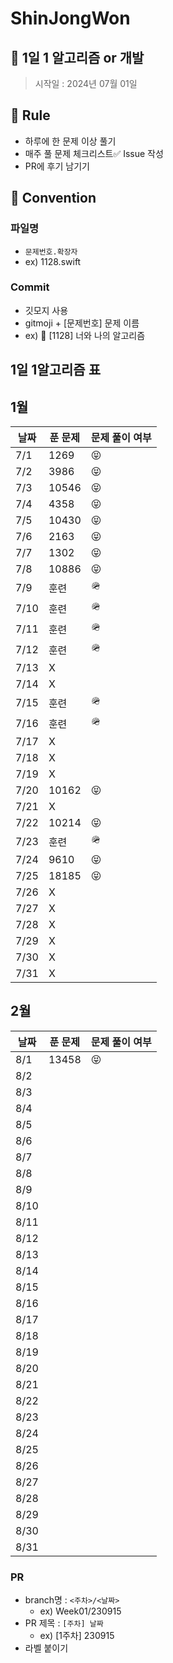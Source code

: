 # ShinJongWon
## 🌱 1일 1 알고리즘 or 개발

> 시작일 : 2024년 07월 01일

## 🍺 Rule
- 하루에 한 문제 이상 풀기
- 매주 풀 문제 체크리스트✅ Issue 작성
- PR에 후기 남기기

## 🍺 Convention
### 파일명
-  `문제번호.확장자` 
-  ex) 1128.swift

### Commit
  - 깃모지 사용
  - gitmoji + [문제번호] 문제 이름
  - ex) 📝 [1128] 너와 나의 알고리즘

## 1일 1알고리즘 표

## 1월

| 날짜 | 푼 문제 | 문제 풀이 여부 |
| ---- | ------- | -------------- |
| 7/1  |  1269   |       😝       |
| 7/2  |  3986   |       😝       |
| 7/3  |  10546  |       😝       |
| 7/4  |  4358   |       😝       |
| 7/5  |  10430  |       😝       |
| 7/6  |  2163   |       😝       |
| 7/7  |  1302   |       😝       |
| 7/8  |  10886  |       😝       |
| 7/9  |   훈련   |       🪖       |
| 7/10 |   훈련   |       🪖       |
| 7/11 |   훈련   |       🪖       |
| 7/12 |   훈련   |       🪖       |
| 7/13 |    X    |                |
| 7/14 |    X    |                |
| 7/15 |   훈련   |       🪖       |
| 7/16 |   훈련   |       🪖       |
| 7/17 |    X    |                |
| 7/18 |    X    |                |
| 7/19 |    X    |                |
| 7/20 |  10162  |       😝       |
| 7/21 |    X    |                |
| 7/22 |  10214  |       😝       |
| 7/23 |   훈련   |       🪖       |
| 7/24 |  9610   |       😝       |
| 7/25 |  18185  |       😝       |
| 7/26 |    X    |                |
| 7/27 |    X    |                |
| 7/28 |    X    |                |
| 7/29 |    X    |                |
| 7/30 |    X    |                |
| 7/31 |    X    |                |

## 2월

| 날짜 | 푼 문제 | 문제 풀이 여부 |
| ---- | ------- | -------------- |
| 8/1  |  13458  |       😝       |
| 8/2  |         |                |
| 8/3  |         |                |
| 8/4  |         |                |
| 8/5  |         |                |
| 8/6  |         |                |
| 8/7  |         |                |
| 8/8  |         |                |
| 8/9  |         |                |
| 8/10 |         |                |
| 8/11 |         |                |
| 8/12 |         |                |
| 8/13 |         |                |
| 8/14 |         |                |
| 8/15 |         |                |
| 8/16 |         |                |
| 8/17 |         |                |
| 8/18 |         |                |
| 8/19 |         |                |
| 8/20 |         |                |
| 8/21 |         |                |
| 8/22 |         |                |
| 8/23 |         |                |
| 8/24 |         |                |
| 8/25 |         |                |
| 8/26 |         |                |
| 8/27 |         |                |
| 8/28 |         |                |
| 8/29 |         |                |
| 8/30 |         |                |
| 8/31 |         |                |

### PR
- branch명 : `<주차>/<날짜>`
  - ex) Week01/230915
- PR 제목 : `[주차] 날짜`
  - ex) [1주차] 230915
- 라벨 붙이기

